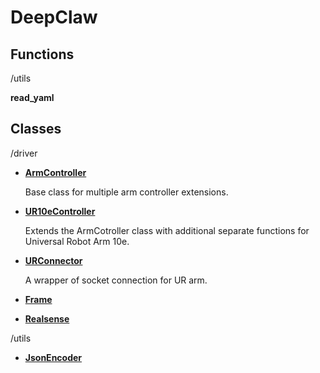 # DeepClaw

## Functions

/utils

**read_yaml**





## Classes

/driver

- [**ArmController**]([])

  Base class for multiple arm controller extensions.

- [**UR10eController**]([])

  Extends the ArmCotroller class with additional separate functions for Universal Robot Arm 10e.

- [**URConnector**]([])

  A wrapper of socket connection for UR arm.

- [**Frame**]([])

- [**Realsense**]([])

/utils

- [**JsonEncoder**]([])

